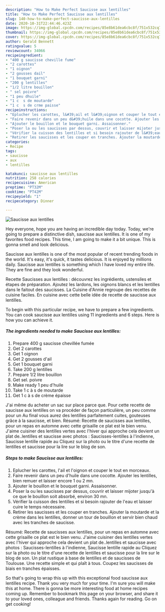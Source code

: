 ```yaml
---
description: "How to Make Perfect Saucisse aux lentilles"
title: "How to Make Perfect Saucisse aux lentilles"
slug: 140-how-to-make-perfect-saucisse-aux-lentilles
date: 2020-10-31T22:44:46.423Z
image: https://img-global.cpcdn.com/recipes/85e8b61dea6cbc8f/751x532cq70/saucisse-aux-lentilles-photo-principale-de-la-recette.jpg
thumbnail: https://img-global.cpcdn.com/recipes/85e8b61dea6cbc8f/751x532cq70/saucisse-aux-lentilles-photo-principale-de-la-recette.jpg
cover: https://img-global.cpcdn.com/recipes/85e8b61dea6cbc8f/751x532cq70/saucisse-aux-lentilles-photo-principale-de-la-recette.jpg
author: Gerald Bennett
ratingvalue: 5
reviewcount: 34066
recipeingredient:
- "400 g saucisse cheville fume"
- "2 carottes"
- "1 oignon"
- "2 gousses dail"
- "1 bouquet garni"
- "200 g lentilles"
- "1/2 litre bouillon"
- " sel poivre"
- "1 peu dhuile"
- "1 c  s de moutarde"
- "1 c  s de crme paisse"
recipeinstructions:
- "Eplucher les carottes, l&#39;ail et l&#39;oignon et couper le tout en morceaux."
- "Faire revenir dans un peu d&#39;huile dans une cocotte. Ajouter les lentilles, bien remuer et laisser encore 1 ou 2 mn."
- "Ajouter le bouillon et le bouquet garni. Assaisonner."
- "Poser la ou les saucisses par dessus, couvrir et laisser mijoter jusqu&#39;à ce que le bouillon soit absorbé, environ 30 mn."
- "Vérifier la cuisson des lentilles et si besoin rajouter de l&#39;eau et laisser cuire le temps nécessaire."
- "Retirer les saucisses et les couper en tranches. Ajouter la moutarde et la crème dans les lentilles, donner un tour de bouillon et servir bien chaud avec les tranches de saucisse."
categories:
- Recipe
tags:
- saucisse
- aux
- lentilles

katakunci: saucisse aux lentilles 
nutrition: 258 calories
recipecuisine: American
preptime: "PT32M"
cooktime: "PT42M"
recipeyield: "1"
recipecategory: Dinner

---
```



![Saucisse aux lentilles](https://img-global.cpcdn.com/recipes/85e8b61dea6cbc8f/751x532cq70/saucisse-aux-lentilles-photo-principale-de-la-recette.jpg)

Hey everyone, hope you are having an incredible day today. Today, we're going to prepare a distinctive dish, saucisse aux lentilles. It is one of my favorites food recipes. This time, I am going to make it a bit unique. This is gonna smell and look delicious.

Saucisse aux lentilles is one of the most popular of recent trending foods in the world. It's easy, it's quick, it tastes delicious. It is enjoyed by millions daily. Saucisse aux lentilles is something which I have loved my entire life. They are fine and they look wonderful.

Recette Saucisses aux lentilles : découvrez les ingrédients, ustensiles et étapes de préparation. Ajoutez les lardons, les oignons blancs et les lentilles dans le faitout des saucisses. La Cuisine d&#39;Annie regroupe des recettes de cuisine faciles. En cuisine avec cette belle idée de recette de saucisse aux lentilles.


To begin with this particular recipe, we have to prepare a few ingredients. You can cook saucisse aux lentilles using 11 ingredients and 6 steps. Here is how you can achieve it.

<!--inarticleads1-->

##### The ingredients needed to make Saucisse aux lentilles:

1. Prepare 400 g saucisse chevillée fumée
1. Get 2 carottes
1. Get 1 oignon
1. Get 2 gousses d&#39;ail
1. Get 1 bouquet garni
1. Take 200 g lentilles
1. Prepare 1/2 litre bouillon
1. Get  sel. poivre
1. Make ready 1 peu d&#39;huile
1. Take 1 c à s de moutarde
1. Get 1 c à s de crème épaisse


J&#39;ai même du acheter un sac sur place parce que. Pour cette recette de saucisse aux lentilles on va procéder de façon particulière, un peu comme pour un Au final vous aurez des lentilles parfaitement cuites, gouteuses grâce à la saucisse, et bien. Résumé: Recette de saucisses aux lentilles, pour un repas en automne avec cette grisaille ce plat est le bien venu. J&#39;aime cuisiner des lentilles vertes avec l&#39;hiver qui approche cela devient un plat de..lentilles et saucisse avec photos : Saucisses-lentilles à l&#39;indienne, Saucisse lentille rapide au Cliquez sur la photo ou le titre d&#39;une recette de lentilles et saucisse pour la lire sur le blog de son. 

<!--inarticleads2-->

##### Steps to make Saucisse aux lentilles:

1. Eplucher les carottes, l&#39;ail et l&#39;oignon et couper le tout en morceaux.
1. Faire revenir dans un peu d&#39;huile dans une cocotte. Ajouter les lentilles, bien remuer et laisser encore 1 ou 2 mn.
1. Ajouter le bouillon et le bouquet garni. Assaisonner.
1. Poser la ou les saucisses par dessus, couvrir et laisser mijoter jusqu&#39;à ce que le bouillon soit absorbé, environ 30 mn.
1. Vérifier la cuisson des lentilles et si besoin rajouter de l&#39;eau et laisser cuire le temps nécessaire.
1. Retirer les saucisses et les couper en tranches. Ajouter la moutarde et la crème dans les lentilles, donner un tour de bouillon et servir bien chaud avec les tranches de saucisse.


Résumé: Recette de saucisses aux lentilles, pour un repas en automne avec cette grisaille ce plat est le bien venu. J&#39;aime cuisiner des lentilles vertes avec l&#39;hiver qui approche cela devient un plat de..lentilles et saucisse avec photos : Saucisses-lentilles à l&#39;indienne, Saucisse lentille rapide au Cliquez sur la photo ou le titre d&#39;une recette de lentilles et saucisse pour la lire sur le blog de son. Un plat rustique à base de lentilles et de saucisses de Toulouse. Une recette simple et qui plaît à tous. Coupez les saucisses de biais en tranches épaisses. 

So that's going to wrap this up with this exceptional food saucisse aux lentilles recipe. Thank you very much for your time. I'm sure you will make this at home. There is gonna be more interesting food at home recipes coming up. Remember to bookmark this page on your browser, and share it to your loved ones, colleague and friends. Thanks again for reading. Go on get cooking!
